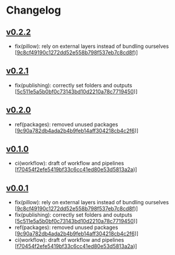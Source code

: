# Changelog


## [v0.2.2](https://github.com/sladg/imaginex-lambda/compare/v0.2.1...v0.2.2)

* fix(pillow): rely on external layers instead of bundling ourselves [[9c8cf49190c1272dd52e558b798f537eb7c8cd8f](https://github.com/sladg/imaginex-lambda/commit/9c8cf49190c1272dd52e558b798f537eb7c8cd8f))]


## [v0.2.1](https://github.com/sladg/imaginex-lambda/compare/v0.2.0...v0.2.1)

* fix(publishing): correctly set folders and outputs [[5c511e5a5b0bf0c73143bd10d2210a78c7719450](https://github.com/sladg/imaginex-lambda/commit/5c511e5a5b0bf0c73143bd10d2210a78c7719450))]


## [v0.2.0](https://github.com/sladg/imaginex-lambda/compare/v0.1.0...v0.2.0)

* ref(packages): removed unused packages [[9c90a782db4ada2b4b9feb14aff304218cb4c2f6](https://github.com/sladg/imaginex-lambda/commit/9c90a782db4ada2b4b9feb14aff304218cb4c2f6))]


## [v0.1.0](https://github.com/sladg/imaginex-lambda/compare/v0.0.1...v0.1.0)

* ci(workflow): draft of workflow and pipelines [[f70454f2efe5419bf33c6cc41ed80e53d5813a2a](https://github.com/sladg/imaginex-lambda/commit/f70454f2efe5419bf33c6cc41ed80e53d5813a2a))]


## [v0.0.1](https://github.com/sladg/imaginex-lambda/compare/v0.0.1)

* fix(pillow): rely on external layers instead of bundling ourselves [[9c8cf49190c1272dd52e558b798f537eb7c8cd8f](https://github.com/sladg/imaginex-lambda/commit/9c8cf49190c1272dd52e558b798f537eb7c8cd8f))]
* fix(publishing): correctly set folders and outputs [[5c511e5a5b0bf0c73143bd10d2210a78c7719450](https://github.com/sladg/imaginex-lambda/commit/5c511e5a5b0bf0c73143bd10d2210a78c7719450))]
* ref(packages): removed unused packages [[9c90a782db4ada2b4b9feb14aff304218cb4c2f6](https://github.com/sladg/imaginex-lambda/commit/9c90a782db4ada2b4b9feb14aff304218cb4c2f6))]
* ci(workflow): draft of workflow and pipelines [[f70454f2efe5419bf33c6cc41ed80e53d5813a2a](https://github.com/sladg/imaginex-lambda/commit/f70454f2efe5419bf33c6cc41ed80e53d5813a2a))]